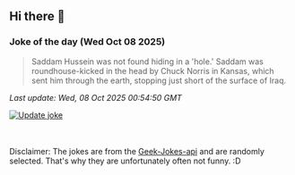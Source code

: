 ## Hi there 👋

### Joke of the day (Wed Oct 08 2025)
<!-- joke -->
>Saddam Hussein was not found hiding in a 'hole.' Saddam was roundhouse-kicked in the head by Chuck Norris in Kansas, which sent him through the earth, stopping just short of the surface of Iraq.
<!-- /joke -->

*Last update: Wed, 08 Oct 2025 00:54:50 GMT*

[![Update joke](https://github.com/nclskfm/nclskfm/actions/workflows/joke.yml/badge.svg)](https://github.com/nclskfm/nclskfm/actions/workflows/joke.yml)

<br><br>
Disclaimer: The jokes are from the [Geek-Jokes-api](https://github.com/sameerkumar18/geek-joke-api) and are randomly selected. That's why they are unfortunately often not funny. :D
